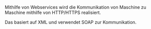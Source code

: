 Mithilfe von Webservices wird die Kommunikation von Maschine zu Maschine mithilfe von HTTP/HTTPS realisiert. 

Das basiert auf  XML und verwendet SOAP zur Kommunikation.